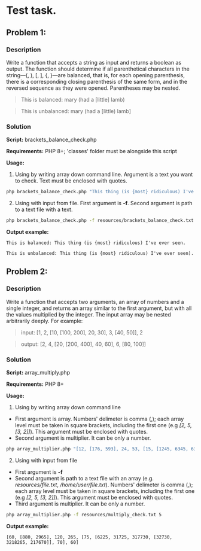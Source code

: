 # Test task.

## Problem 1:

### Description

Write a function that accepts a string as input and returns a boolean as output. The function should determine if all parenthetical characters in the string—(, ), [, ], {, }—are balanced, that is, for each opening parenthesis, there is a corresponding closing parenthesis of the same form, and in the reversed sequence as they were opened. Parentheses may be nested.

> This is balanced: mary (had a [little] lamb)

> This is unbalanced: mary (had a [little) lamb]

### Solution

**Script:** brackets_balance_check.php

**Requirements:** PHP 8+; 'classes' folder must be alongside this script

**Usage:**

1) Using by writing array down command line. Argument is a text you want to check. Text must be enclosed with quotes.

```bash
php brackets_balance_check.php "This thing (is {most} ridiculous) I've ever seen."
```

2) Using with input from file. First argument is **-f**. Second argument is path to a text file with a text.

```bash
php brackets_balance_check.php -f resources/brackets_balance_check.txt
```

**Output example:**

```
This is balanced: This thing (is {most} ridiculous) I've ever seen.
```
```
This is unbalanced: This thing (is {most} ridiculous) I've ever seen).
```

## Problem 2:

### Description

Write a function that accepts two arguments, an array of numbers and a single integer, and returns an array similar to the first argument, but with all the values multiplied by the integer. The input array may be nested arbitrarily deeply. For example:

> input: [1, 2, [10, [100, 200], 20, 30], 3, [40, 50]], 2

> output: [2, 4, [20, [200, 400], 40, 60], 6, [80, 100]]

### Solution

**Script:** array_multiply.php

**Requirements:** PHP 8+

**Usage:**

1) Using by writing array down command line
- First argument is array. Numbers' delimeter is comma (,); each array level must be taken in square brackets, including the first one (e.g *[2, 5, [3, 2]]*). This argument must be enclosed with quotes.
- Second argument is multiplier. It can be only a number.

```bash
php array_multiplier.php "[12, [176, 593], 24, 53, [15, [1245, 6345, 63546, [6546, 643653, 43534]], 14], 18]" 2
```

2) Using with input from file
- First argument is **-f**
- Second argument is path to a text file with an array (e.g. *resources/file.txt*, */home/user/file.txt*). Numbers' delimeter is comma (,); each array level must be taken in square brackets, including the first one (e.g *[2, 5, [3, 2]]*). This argument must be enclosed with quotes.
- Third argument is multiplier. It can be only a number.
```bash
php array_multiplier.php -f resources/multiply_check.txt 5
```

**Output example:**

```
[60, [880, 2965], 120, 265, [75, [6225, 31725, 317730, [32730, 3218265, 217670]], 70], 60]

```
